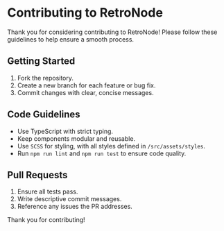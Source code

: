 # Contributing to RetroNode

Thank you for considering contributing to RetroNode! Please follow these guidelines to help ensure a smooth process.

## Getting Started

1. Fork the repository.
2. Create a new branch for each feature or bug fix.
3. Commit changes with clear, concise messages.

## Code Guidelines

- Use TypeScript with strict typing.
- Keep components modular and reusable.
- Use `SCSS` for styling, with all styles defined in `/src/assets/styles`.
- Run `npm run lint` and `npm run test` to ensure code quality.

## Pull Requests

1. Ensure all tests pass.
2. Write descriptive commit messages.
3. Reference any issues the PR addresses.

Thank you for contributing!
